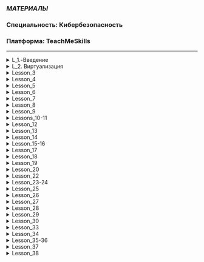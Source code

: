 ### *МАТЕРИАЛЫ*
### Специальность: Кибербезопасность 
### Платформа: TeachMeSkills

--------------------------------------------------------------------------------------------------------
<details>
  <summary>L_1.-Введение</summary>  
  
  * [Лекция](./Lessons/L_1.-Введение/README.md#урок-1-введение)  
    
  * [Домашнее_задание](./Lessons/L_1.-Введение/README.md#домашнее-задание)  
  
</details>

<details>
  <summary>L_2. Виртуализация</summary>  
  
  * [Лекция](./Lessons/L_2.В)  
    
  * [Домашнее_задание](./Lesson2/README.md#домашнее-задание)  
  
</details>

<details>
  <summary>Lesson_3</summary>  
  
  * [Лекция](./Lesson3/README.md#урок-3-kali-linux)  
    
  * [Домашнее_задание](./Lesson3/README.md#домашнее-задание)  
  
</details>  

<details>
  <summary>Lesson_4</summary>  
  
  * [Лекция](./Lesson4/README.md#урок-4-основы-сетей)  
    
  * [Домашнее_задание](./Lesson4/README.md#домашнее-задание)  
  
</details>

<details>
  <summary>Lesson_5</summary>  
  
  * [Лекция](./Lesson5/README.md#урок-5-компьютерные-сети)  
    
  * [Домашнее_задание](./Lesson5/README.md#домашняя-работа)  
  
</details>

<details>
  <summary>Lesson_6</summary>  
  
  * [Лекция](./Lesson6/README.md#урок-6-криптография)  
    
  * [Домашнее_задание](./Lesson6/README.md#домашняя-работа)  
  
</details>

<details>
  <summary>Lesson_7</summary>  
  
  * [Лекция](./Lesson7/README.MD#урок-7-типы-атак-i-owasp-top-10)  
    
  * [Домашнее_задание](./Lesson7/README.MD#домашняя-работа)  
  
</details>

<details>
  <summary>Lesson_8</summary>  
  
  * [Лекция](./Lesson8/README.MD#урок-8-типы-атак-ii)  
    
  * [Домашнее_задание](./Lesson8/README.MD#домашнее-задание)  
  
</details>

<details>
  <summary>Lesson_9</summary>  
  
  * [Лекция](./Lesson9/README.md#урок-9-социальная-инженерия-social-engineering)  
    
  * [Домашнее_задание](./Lesson9/README.md#домашнее-задание)  
  
</details>

<details>
  <summary>Lessons_10-11</summary>  
  
  * [Лекция](./Lessons10-11/README.md)  
    
  * [Домашнее_задание](./Lessons10-11/README.md#домашнее-задание)  
  
</details>  

<details>
  <summary>Lesson_12</summary>  
  
  * [Лекция](./Lesson12/README.md)  
    
  * [Домашнее_задание](./Lesson12/README.md#домашняя-работа)  
  
</details>  

<details>
  <summary>Lesson_13</summary>  
       
  * [Домашнее_задание](./Lesson13/README.md#домашняя-работа)  
  
</details>

<details>
  <summary>Lesson_14</summary>  
  
  * [Лекция](./Lesson14/README.md)  
    
  * [Домашнее_задание](./Lesson14/README.md#домашнее-задание)  
  
</details>

<details>
  <summary>Lesson_15-16</summary>
        
  * [Домашнее_задание](./Lesson15-16/README.md#домашнее-задание)  
  
</details>

<details>
  <summary>Lesson_17</summary>
  
  * [Домашнее_задание](./Lesson17/README.md#домашнее-задание)  
  
</details>

<details>
  <summary>Lesson_18</summary>
  
  * [Домашнее_задание](./Lesson18/README.md#домашнее-задание)  
  
</details>

<details>
  <summary>Lesson_19</summary>
  
  * [Домашнее_задание](./Lesson19/README.md#домашнее-задание)  
  
</details>

<details>
  <summary>Lesson_20</summary>
  
  * [Домашнее_задание](./Lesson20/README.md#домашнее-задание)  
  
</details>

<details>
  <summary>Lesson_22</summary>
  
  * [Домашнее_задание](./Lesson22/README.md#домашнее-задание)  
  
</details>

<details>
  <summary>Lesson_23-24</summary>
  
  * [Домашнее_задание](./Lesson23/README.md#домашнее-задание)  
  
</details>

<details>
  <summary>Lesson_25</summary>
  
  * [Домашнее_задание](./Lesson25/README.md#домашнее-задание)  
  
</details>

<details>
  <summary>Lesson_26</summary>
  
  * [Домашнее_задание](./Lesson26/README.md#домашнее-задание)  
  
</details>

<details>
  <summary>Lesson_27</summary>
  
  * [Домашнее_задание](./Lesson27/README.md#домашнее-задание)  
  
</details>

<details>
  <summary>Lesson_28</summary>
  
  * [Домашнее_задание](./Lesson28/README.md#домашнее-задание)  
  
</details>

<details>
  <summary>Lesson_29</summary>
  
  * [Домашнее_задание](./Lesson29/README.md#домашнее-задание)  
  
</details>

<details>
  <summary>Lesson_30</summary>
  
  * [Домашнее_задание](./Lesson30/README.md#домашнее-задание)  
  
</details>

<details>
  <summary>Lesson_33</summary>
  
  * [Домашнее_задание](./Lesson33/README.md#домашнее-задание)  
  
</details>

<details>
  <summary>Lesson_34</summary>
  
  * [Домашнее_задание](./Lesson34/README.md#домашнее-задание)  
  
</details>

<details>
  <summary>Lesson_35-36</summary>
  
  * [Домашнее_задание](./Lesson35-36/README.md#домашнее-задание)  
  
</details>  

<details>
  <summary>Lesson_37</summary>
  
  * [Домашнее_задание](./Lesson37/README.md#домашнее-задание)  
  
</details>

<details>
  <summary>Lesson_38</summary>
  
  * [Домашнее_задание](./Lesson38/README.md#домашнее-задание)  
  
</details>

